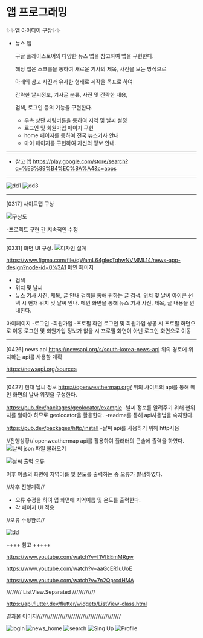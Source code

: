 # 앱 프로그래밍 

✨✨앱 아이디어 구상✨✨

- 뉴스 앱

   구글 플레이스토어의 다양한 뉴스 앱을 참고하여 앱을 구현한다.

   해당 앱은 스크롤을 통하여 새로운 기사의 제목, 사진을 보는 방식으로

   아래의 참고 사진과 유사한 형태로 제작을 목표로 하여

   간략한 날씨정보, 기사글 분류, 사진 및 간략한 내용,

   검색, 로그인 등의 기능을 구현한다.

   + 우측 상단 세팅버튼을 통하여 지역 및 날씨 설정
   + 로그인 및 회원가입 페이지 구현
   + home 페이지를 통하여 전국 뉴스기사 안내
   + 마이 페이지를 구현하여 자신의 정보 안내.
---------------------------------------------------------------------   
- 참고 앱
https://play.google.com/store/search?q=%EB%89%B4%EC%8A%A4&c=apps
---------------------------------------------------------------------

 ![dd1](https://user-images.githubusercontent.com/95200335/157620137-dcd9f71a-d567-4a85-8513-54d0fb1cd723.png)
 ![dd3](https://user-images.githubusercontent.com/95200335/157620796-c170d575-67f6-4620-a37c-17ff1bfae41e.png)
 
---------------------------------------------------------------------
[0317] 사이트맵 구상

![구상도](https://user-images.githubusercontent.com/95200335/174016096-9e23b672-5827-4242-a638-44ac26ccca1a.PNG)


-프로젝트 구현 간 지속적인 수정 

----------------------------------------------------------------------
[0331] 화면 UI 구상.
![디자인 설계](https://user-images.githubusercontent.com/95200335/174028994-5b43ad3a-ce2d-4784-ab47-1bb1cdea14f4.png)

https://www.figma.com/file/qWamL64glecTqhwNVMML14/news-app-design?node-id=0%3A1
메인 페이지
- 검색
- 위치 및 날씨
- 뉴스 기사 사진, 제목, 글 안내
검색을 통해 원하는 글 검색.
위치 및 날씨 아이콘 선택 시 현재 위치 및 날씨 안내.
메인 화면을 통해 뉴스 기사 사진, 제목, 글 내용을 안내한다.

마이페이지
-로그인
-회원가입
-프로필 화면
로그인 및 회원가입 성공 시 프로필 화면으로 이동
로그인 및 회원가입 정보가 없을 시 프로필 화면이 아닌 로그인 화면으로 이동

----------------------------------------------------------------------
[0426] news api 
https://newsapi.org/s/south-korea-news-api
위의 경로에 위치하는 api를 사용할 계획

https://newsapi.org/sources

---------------------------------------------------------------------
[0427] 현재 날씨 정보
https://openweathermap.org/
위의 사이트의 api를 통해 메인 화면의 날싸 위젯을 구성한다.

https://pub.dev/packages/geolocator/example
-날씨 정보를 알려주기 위해 현위치를 알아야 하므로  geolocator을 활용한다.
-readme를 통해 api사용법을 숙지한다.

https://pub.dev/packages/http/install
-날씨 api를 사용하기 위해 http사용

//진행상황//
openweathermap api를 활용하여 플러터의 콘솔에 출력을 하였다.
![날씨 json 파일 불러오기](https://user-images.githubusercontent.com/95200335/165798940-16643d49-73e7-44be-8d16-1f835edad515.png)

![날씨 출력 오류](https://user-images.githubusercontent.com/95200335/165800029-f0a807a0-a9d1-40a2-af9d-f2692147550a.png)


이후 어플의 화면에 지역이름 및 온도를 출력하는 중 오류가 발생하였다.

//차후 진행계획//
-  오류 수정을 하여 앱 화면에 지역이름 및 온도를 출력한다.
- 각 페이지 UI 적용

//오류 수정완료//

![dd](https://user-images.githubusercontent.com/95200335/165882316-3ed0dc8b-4db7-4fab-a057-81927a17ff5a.png)


++++ 참고 +++++

https://www.youtube.com/watch?v=f1VfEEmMRgw

https://www.youtube.com/watch?v=aaGcER1uUoE

https://www.youtube.com/watch?v=7n2QprcdHMA

//////// ListView.Separated ////////////

https://api.flutter.dev/flutter/widgets/ListView-class.html

결과물 이미지////////////////////////////////////////////

![logIn](https://user-images.githubusercontent.com/95200335/174029132-2715b08c-d705-4c57-9ce2-f32adc45a93a.png)
![news_home](https://user-images.githubusercontent.com/95200335/174029159-300f51f3-90bd-45db-88cb-6186ea4d7405.png)
![search](https://user-images.githubusercontent.com/95200335/174029170-a04f00e4-d2a5-484b-aff5-77a1d9c6b8ed.png)
![Sing Up](https://user-images.githubusercontent.com/95200335/174029174-e6445661-1321-466b-9472-5e1adc6a5be0.png)
![Profile](https://user-images.githubusercontent.com/95200335/174029195-5944c6d7-652d-4c76-b0ed-eaaaaf2e4612.png)
